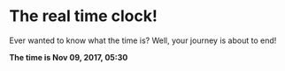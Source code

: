 # The real time clock!

Ever wanted to know what the time is? Well, your journey is about to end!

**The time is Nov 09, 2017, 05:30**
